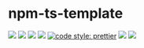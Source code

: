 # npm-ts-template

![](https://img.shields.io/github/issues-raw/justintaddei/npm-ts-template.svg?style=flat)
![](https://img.shields.io/npm/v/npm-ts-template.svg?style=flat)
![](https://img.shields.io/npm/dt/npm-ts-template.svg?style=flat)
![](https://img.shields.io/npm/l/npm-ts-template.svg?style=flat)
[![code style: prettier](https://img.shields.io/badge/code_style-prettier-ff69b4.svg?style=flat)](https://github.com/prettier/prettier)
![](https://img.shields.io/github/languages/top/justintaddei/npm-ts-template.svg?colorB=blue&style=flat)
![](https://img.shields.io/badge/status-awesome-red.svg?style=flat)
